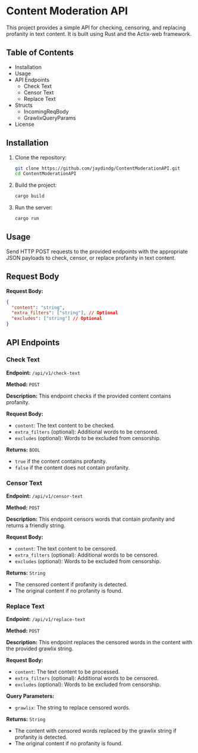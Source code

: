 
# Content Moderation API

This project provides a simple API for checking, censoring, and replacing profanity in text content. It is built using Rust and the Actix-web framework.

## Table of Contents

- Installation
- Usage
- API Endpoints
  - Check Text
  - Censor Text
  - Replace Text
- Structs
  - IncomingReqBody
  - GrawlixQueryParams
- License

## Installation

1. Clone the repository:
    ```sh
    git clone https://github.com/jaydindg/ContentModerationAPI.git
    cd ContentModerationAPI
    ```

2. Build the project:
    ```sh
    cargo build
    ```

3. Run the server:
    ```sh
    cargo run
    ```

## Usage

Send HTTP POST requests to the provided endpoints with the appropriate JSON payloads to check, censor, or replace profanity in text content.

## Request Body
**Request Body:**
```json
{
  "content": "string",
  "extra_filters": ["string"], // Optional
  "excludes": ["string"] // Optional
}
```


## API Endpoints

### Check Text

**Endpoint:** `/api/v1/check-text`

**Method:** `POST`

**Description:** This endpoint checks if the provided content contains profanity.

**Request Body:**
- `content`: The text content to be checked.
- `extra_filters` (optional): Additional words to be censored.
- `excludes` (optional): Words to be excluded from censorship.

**Returns:** `BOOL`
- `true` if the content contains profanity.
- `false` if the content does not contain profanity.

### Censor Text

**Endpoint:** `/api/v1/censor-text`

**Method:** `POST`

**Description:** This endpoint censors words that contain profanity and returns a friendly string.

**Request Body:**
- `content`: The text content to be censored.
- `extra_filters` (optional): Additional words to be censored.
- `excludes` (optional): Words to be excluded from censorship.

**Returns:** `String`
- The censored content if profanity is detected.
- The original content if no profanity is found.

### Replace Text

**Endpoint:** `/api/v1/replace-text`

**Method:** `POST`

**Description:** This endpoint replaces the censored words in the content with the provided grawlix string.

**Request Body:**
- `content`: The text content to be processed.
- `extra_filters` (optional): Additional words to be censored.
- `excludes` (optional): Words to be excluded from censorship.

**Query Parameters:**
- `grawlix`: The string to replace censored words.

**Returns:** `String`
- The content with censored words replaced by the grawlix string if profanity is detected.
- The original content if no profanity is found.
